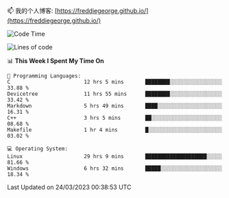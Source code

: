 

<!--
**FreddieGeorge/FreddieGeorge** is a ✨ _special_ ✨ repository because its `README.md` (this file) appears on your GitHub profile.

Here are some ideas to get you started:

- 🔭 I’m currently working on ...
- 🌱 I’m currently learning ...
- 👯 I’m looking to collaborate on ...
- 🤔 I’m looking for help with ...
- 💬 Ask me about ...
- 📫 How to reach me: ...
- 😄 Pronouns: ...
- ⚡ Fun fact: ...
-->


📫 我的个人博客: [https://freddiegeorge.github.io/](https://freddiegeorge.github.io/)


<!--START_SECTION:waka-->
![Code Time](http://img.shields.io/badge/Code%20Time-561%20hrs%2034%20mins-blue)

![Lines of code](https://img.shields.io/badge/From%20Hello%20World%20I%27ve%20Written-1.3%20million%20lines%20of%20code-blue)

📊 **This Week I Spent My Time On** 

```text
💬 Programming Languages: 
C                        12 hrs 5 mins       ████████░░░░░░░░░░░░░░░░░   33.88 % 
Devicetree               11 hrs 55 mins      ████████░░░░░░░░░░░░░░░░░   33.42 % 
Markdown                 5 hrs 49 mins       ████░░░░░░░░░░░░░░░░░░░░░   16.31 % 
C++                      3 hrs 5 mins        ██░░░░░░░░░░░░░░░░░░░░░░░   08.68 % 
Makefile                 1 hr 4 mins         █░░░░░░░░░░░░░░░░░░░░░░░░   03.02 % 

💻 Operating System: 
Linux                    29 hrs 9 mins       ████████████████████░░░░░   81.66 % 
Windows                  6 hrs 32 mins       █████░░░░░░░░░░░░░░░░░░░░   18.34 % 
```


 Last Updated on 24/03/2023 00:38:53 UTC
<!--END_SECTION:waka-->
